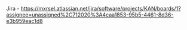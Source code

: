 Jira - https://mxrsel.atlassian.net/jira/software/projects/KAN/boards/1?assignee=unassigned%2C712020%3A4caa1853-95b5-4461-8d36-e3b959eac1d8